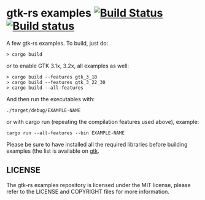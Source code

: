 # gtk-rs examples [![Build Status](https://travis-ci.org/gtk-rs/examples.png?branch=master)](https://travis-ci.org/gtk-rs/examples) [![Build status](https://ci.appveyor.com/api/projects/status/pi27a5xubp0ihl2d?svg=true)](https://ci.appveyor.com/project/GuillaumeGomez/examples)

A few gtk-rs examples. To build, just do:

```Shell
> cargo build
```

or to enable GTK 3.1x, 3.2x, all examples as well:

```Shell
> cargo build --features gtk_3_18
> cargo build --features gtk_3_22_30
> cargo build --all-features
```

And then run the executables with:

``` Shell
./target/debug/EXAMPLE-NAME
```
or with cargo run (repeating the compilation features used above), example:
``` Shell
cargo run --all-features --bin EXAMPLE-NAME
```

Please be sure to have installed all the required libraries before building examples (the list is available on [gtk](https://github.com/gtk-rs/gtk/).

## LICENSE
The gtk-rs examples repository is licensed under the MIT license, please refer to the LICENSE and COPYRIGHT files for more information.

